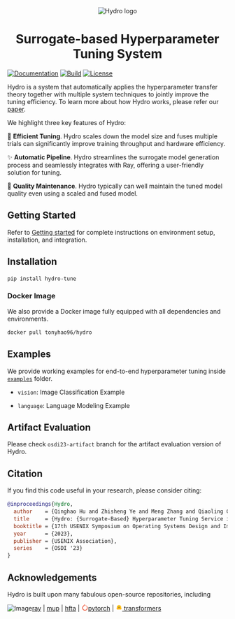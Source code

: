 <div align="center">
<picture>
  <source media="(prefers-color-scheme: dark)" srcset="docs/assets/logo-dark.png">
  <source media="(prefers-color-scheme: light)" srcset="docs/assets/logo-light.png">
  <img alt="Hydro logo" width="60%" src="docs/assets/logo.png">
</picture>
<h1>Surrogate-based Hyperparameter Tuning System</h1>
</div>

[![Documentation](https://custom-icon-badges.demolab.com/badge/Documentation-blue.svg?logo=repo)](https://s-lab-system-group.github.io/Hydro/)
[![Build](https://custom-icon-badges.demolab.com/github/actions/workflow/status/DenverCoder1/custom-icon-badges/ci.yml?branch=main&logo=check-circle-fill&logoColor=white)](https://github.com/S-Lab-System-Group/Hydro/actions)
[![License](https://custom-icon-badges.herokuapp.com/github/license/S-Lab-System-Group/Hydro?logo=law)](https://opensource.org/licenses/Apache-2.0)


Hydro is a system that automatically applies the hyperparameter transfer theory together with multiple system techniques to jointly improve the tuning efficiency. To learn more about how Hydro works, please refer our [paper](https://www.usenix.org/conference/osdi23/presentation/hu).

We highlight three key features of Hydro:

🚀 **Efficient Tuning**. Hydro scales down the model size and fuses multiple trials can significantly improve training throughput and hardware efficiency.

✨ **Automatic Pipeline**. Hydro streamlines the surrogate model generation process and seamlessly integrates with Ray, offering a user-friendly solution for tuning.

🎉 **Quality Maintenance**. Hydro typically can well maintain the tuned model quality even using a scaled and fused model.

## Getting Started

Refer to [Getting started](https://s-lab-system-group.github.io/Hydro/) for complete instructions on environment setup, installation, and integration.



## Installation

```
pip install hydro-tune
```

### Docker Image

We also provide a Docker image fully equipped with all dependencies and environments.

```sh
docker pull tonyhao96/hydro
```
## Examples

We provide working examples for end-to-end hyperparameter tuning inside [`examples`](examples) folder.

+ `vision`: Image Classification Example

+ `language`: Language Modeling Example


## Artifact Evaluation
Please check `osdi23-artifact` branch for the artifact evaluation version of Hydro.


## Citation
If you find this code useful in your research, please consider citing:

```bibtex
@inproceedings{Hydro,
  author    = {Qinghao Hu and Zhisheng Ye and Meng Zhang and Qiaoling Chen and Peng Sun and Yonggang Wen and Tianwei Zhang},
  title     = {Hydro: {Surrogate-Based} Hyperparameter Tuning Service in Datacenters},
  booktitle = {17th USENIX Symposium on Operating Systems Design and Implementation},
  year      = {2023},
  publisher = {USENIX Association},
  series    = {OSDI '23}
}
```

## Acknowledgements

Hydro is built upon many fabulous open-source repositories, including

<img src="docs/assets/external/ray.ico" alt="Image" width="15" height="15">[ray](https://github.com/ray-project/ray) | [mup](https://github.com/microsoft/mup) | [hfta](https://github.com/UofT-EcoSystem/hfta) | <img src="docs/assets/external/pytorch-icon.svg" alt="Image" width="15" height="15">[pytorch](https://github.com/pytorch/pytorch) | <img src="docs/assets/external/hf-logo.svg" alt="Image" width="15" height="15">[
transformers](https://github.com/huggingface/transformers)
